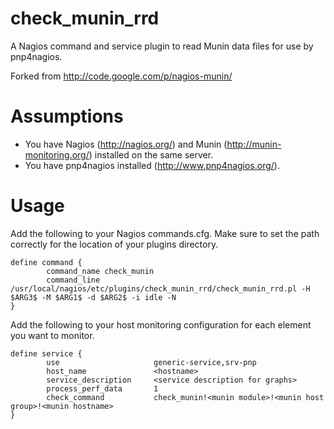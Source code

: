 check_munin_rrd
===============

A Nagios command and service plugin to read Munin data files for use by pnp4nagios.

Forked from http://code.google.com/p/nagios-munin/

Assumptions
===========
* You have Nagios (http://nagios.org/) and Munin (http://munin-monitoring.org/) installed on the same server.
* You have pnp4nagios installed (http://www.pnp4nagios.org/).

Usage
=====

Add the following to your Nagios commands.cfg. Make sure to set the path correctly for the location of your plugins directory.

```
define command {
        command_name check_munin
        command_line /usr/local/nagios/etc/plugins/check_munin_rrd/check_munin_rrd.pl -H $ARG3$ -M $ARG1$ -d $ARG2$ -i idle -N
}
```

Add the following to your host monitoring configuration for each element you want to monitor.

```
define service {
        use                     generic-service,srv-pnp
        host_name               <hostname>
        service_description     <service description for graphs>
        process_perf_data       1
        check_command           check_munin!<munin module>!<munin host group>!<munin hostname>
}
```
